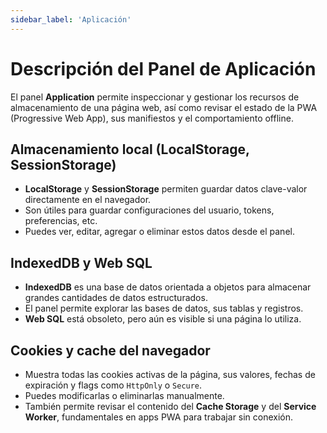 ```yaml
---
sidebar_label: 'Aplicación'
---
```


# Descripción del Panel de Aplicación

El panel **Application** permite inspeccionar y gestionar los recursos de almacenamiento de una página web, así como revisar el estado de la PWA (Progressive Web App), sus manifiestos y el comportamiento offline.

## Almacenamiento local (LocalStorage, SessionStorage)

- **LocalStorage** y **SessionStorage** permiten guardar datos clave-valor directamente en el navegador.
- Son útiles para guardar configuraciones del usuario, tokens, preferencias, etc.
- Puedes ver, editar, agregar o eliminar estos datos desde el panel.

## IndexedDB y Web SQL

- **IndexedDB** es una base de datos orientada a objetos para almacenar grandes cantidades de datos estructurados.
- El panel permite explorar las bases de datos, sus tablas y registros.
- **Web SQL** está obsoleto, pero aún es visible si una página lo utiliza.

## Cookies y cache del navegador

- Muestra todas las cookies activas de la página, sus valores, fechas de expiración y flags como `HttpOnly` o `Secure`.
- Puedes modificarlas o eliminarlas manualmente.
- También permite revisar el contenido del **Cache Storage** y del **Service Worker**, fundamentales en apps PWA para trabajar sin conexión.
